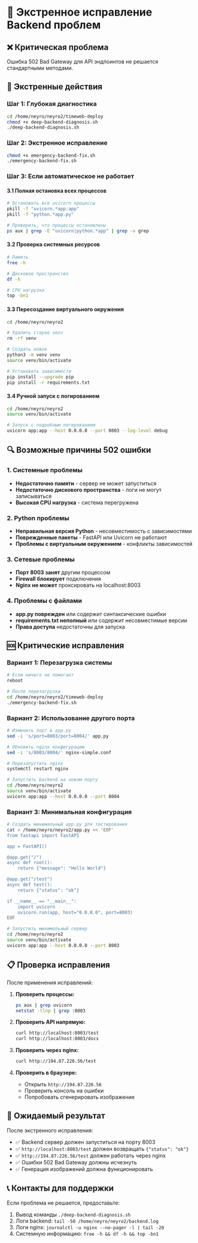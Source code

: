 # 🚨 Экстренное исправление Backend проблем

## ❌ Критическая проблема
Ошибка 502 Bad Gateway для API эндпоинтов не решается стандартными методами.

## 🚨 Экстренные действия

### Шаг 1: Глубокая диагностика
```bash
cd /home/neyro/neyro2/timeweb-deploy
chmod +x deep-backend-diagnosis.sh
./deep-backend-diagnosis.sh
```

### Шаг 2: Экстренное исправление
```bash
chmod +x emergency-backend-fix.sh
./emergency-backend-fix.sh
```

### Шаг 3: Если автоматическое не работает

#### 3.1 Полная остановка всех процессов
```bash
# Остановить все uvicorn процессы
pkill -f "uvicorn.*app:app"
pkill -f "python.*app.py"

# Проверить, что процессы остановлены
ps aux | grep -E "uvicorn|python.*app" | grep -v grep
```

#### 3.2 Проверка системных ресурсов
```bash
# Память
free -h

# Дисковое пространство
df -h

# CPU нагрузка
top -bn1
```

#### 3.3 Пересоздание виртуального окружения
```bash
cd /home/neyro/neyro2

# Удалить старое venv
rm -rf venv

# Создать новое
python3 -m venv venv
source venv/bin/activate

# Установить зависимости
pip install --upgrade pip
pip install -r requirements.txt
```

#### 3.4 Ручной запуск с логированием
```bash
cd /home/neyro/neyro2
source venv/bin/activate

# Запуск с подробным логированием
uvicorn app:app --host 0.0.0.0 --port 8003 --log-level debug
```

## 🔍 Возможные причины 502 ошибки

### 1. Системные проблемы
- **Недостаточно памяти** - сервер не может запуститься
- **Недостаточно дискового пространства** - логи не могут записываться
- **Высокая CPU нагрузка** - система перегружена

### 2. Python проблемы
- **Неправильная версия Python** - несовместимость с зависимостями
- **Поврежденные пакеты** - FastAPI или Uvicorn не работают
- **Проблемы с виртуальным окружением** - конфликты зависимостей

### 3. Сетевые проблемы
- **Порт 8003 занят** другим процессом
- **Firewall блокирует** подключения
- **Nginx не может** проксировать на localhost:8003

### 4. Проблемы с файлами
- **app.py поврежден** или содержит синтаксические ошибки
- **requirements.txt неполный** или содержит несовместимые версии
- **Права доступа** недостаточны для запуска

## 🆘 Критические исправления

### Вариант 1: Перезагрузка системы
```bash
# Если ничего не помогает
reboot

# После перезагрузки
cd /home/neyro/neyro2/timeweb-deploy
./emergency-backend-fix.sh
```

### Вариант 2: Использование другого порта
```bash
# Изменить порт в app.py
sed -i 's/port=8003/port=8004/' app.py

# Обновить nginx конфигурацию
sed -i 's/8003/8004/' nginx-simple.conf

# Перезапустить nginx
systemctl restart nginx

# Запустить backend на новом порту
cd /home/neyro/neyro2
source venv/bin/activate
uvicorn app:app --host 0.0.0.0 --port 8004
```

### Вариант 3: Минимальная конфигурация
```bash
# Создать минимальный app.py для тестирования
cat > /home/neyro/neyro2/app.py << 'EOF'
from fastapi import FastAPI

app = FastAPI()

@app.get("/")
async def root():
    return {"message": "Hello World"}

@app.get("/test")
async def test():
    return {"status": "ok"}

if __name__ == "__main__":
    import uvicorn
    uvicorn.run(app, host="0.0.0.0", port=8003)
EOF

# Запустить минимальный сервер
cd /home/neyro/neyro2
source venv/bin/activate
uvicorn app:app --host 0.0.0.0 --port 8003
```

## 📋 Проверка исправления

После применения исправлений:

1. **Проверить процессы:**
   ```bash
   ps aux | grep uvicorn
   netstat -tlnp | grep :8003
   ```

2. **Проверить API напрямую:**
   ```bash
   curl http://localhost:8003/test
   curl http://localhost:8003/docs
   ```

3. **Проверить через nginx:**
   ```bash
   curl http://194.87.226.56/test
   ```

4. **Проверить в браузере:**
   - Открыть `http://194.87.226.56`
   - Проверить консоль на ошибки
   - Попробовать сгенерировать изображение

## 🎯 Ожидаемый результат
После экстренного исправления:
- ✅ Backend сервер должен запуститься на порту 8003
- ✅ `http://localhost:8003/test` должен возвращать `{"status": "ok"}`
- ✅ `http://194.87.226.56/test` должен работать через nginx
- ✅ Ошибки 502 Bad Gateway должны исчезнуть
- ✅ Генерация изображений должна функционировать

## 📞 Контакты для поддержки
Если проблема не решается, предоставьте:
1. Вывод команды `./deep-backend-diagnosis.sh`
2. Логи backend: `tail -50 /home/neyro/neyro2/backend.log`
3. Логи nginx: `journalctl -u nginx --no-pager -l | tail -20`
4. Системную информацию: `free -h && df -h && top -bn1` 